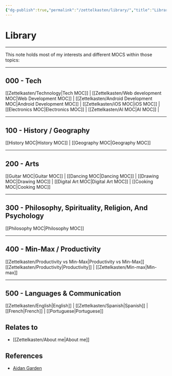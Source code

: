 ```yaml
---
{"dg-publish":true,"permalink":"/zettelkasten/library/","title":"Library","tags":["personal","status/done","core/important-ideas"],"created":"2023-10-08T13:11:35.828+01:00"}
---
```



# Library
---

This note holds most of my interests and different MOCS within those topics:


---

## 000 - Tech

[[Zettelkasten/Technology\|Tech MOC]] | [[Zettelkasten/Web development MOC\|Web Development MOC]] | [[Zettelkasten/Android Development MOC\|Android Development MOC]] | [[Zettelkasten/iOS MOC\|iOS MOC]] | [[Electronics MOC\|Electronics MOC]] | [[Zettelkasten/AI MOC\|AI MOC]] | 

---

## 100 - History / Geography

[[History MOC\|History MOC]] | [[Geography MOC\|Geography MOC]] 


---
## 200 - Arts

[[Guitar MOC\|Guitar MOC]] |  [[Dancing MOC\|Dancing MOC]] | [[Drawing MOC\|Drawing MOC]] | [[Digital Art MOC\|Digital Art MOC]] | [[Cooking MOC\|Cooking MOC]]

---
## 300 - Philosophy, Spirituality, Religion, And Psychology

[[Philosophy MOC\|Philosophy MOC]]

---
## 400 - Min-Max / Productivity

[[Zettelkasten/Productivity vs Min-Max\|Productivity vs Min-Max]]
[[Zettelkasten/Productivity\|Productivity]] | [[Zettelkasten/Min-max\|Min-max]]

---
## 500 - Languages & Communication

[[Zettelkasten/English\|English]] | [[Zettelkasten/Spanish\|Spanish]] | [[French\|French]] | [[Portuguese\|Portuguese]]



## Relates to

 - [[Zettelkasten/About me\|About me]]
## References
- [Aidan Garden](https://publish.obsidian.md/aidanhelfant/Atlas/MOCS/%F0%9F%A7%BELibrary)
